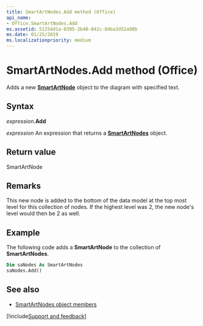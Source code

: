 ```yaml
---
title: SmartArtNodes.Add method (Office)
api_name:
- Office.SmartArtNodes.Add
ms.assetid: 51254d1a-0395-2b40-842c-84ba3d52a98b
ms.date: 01/25/2019
ms.localizationpriority: medium
---
```



# SmartArtNodes.Add method (Office)

Adds a new **[SmartArtNode](Office.SmartArtNode.md)** object to the diagram with specified text.


## Syntax

_expression_.**Add**

_expression_ An expression that returns a **[SmartArtNodes](Office.SmartArtNodes.md)** object.


## Return value

SmartArtNode


## Remarks

This new node is added to the bottom of the data model at the top most level for this collection of nodes. If the highest level was 2, the new node's level would then be 2 as well. 


## Example

The following code adds a **SmartArtNode** to the collection of **SmartArtNodes**. 


```vb
Dim saNodes As SmartArtNodes 
saNodes.Add()
```


## See also

- [SmartArtNodes object members](overview/Library-Reference/smartartnodes-members-office.md)



[!include[Support and feedback](~/includes/feedback-boilerplate.md)]